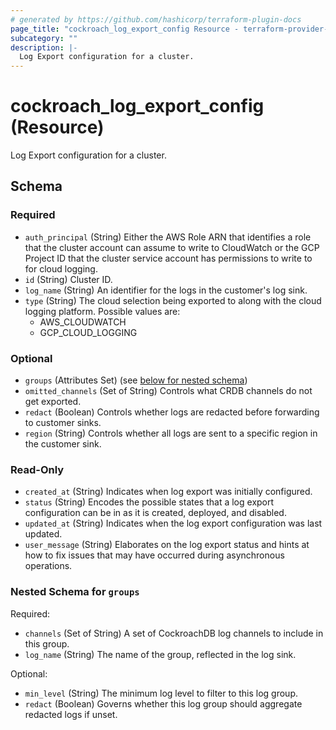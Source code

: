 ```yaml
---
# generated by https://github.com/hashicorp/terraform-plugin-docs
page_title: "cockroach_log_export_config Resource - terraform-provider-cockroach"
subcategory: ""
description: |-
  Log Export configuration for a cluster.
---
```


# cockroach_log_export_config (Resource)

Log Export configuration for a cluster.



<!-- schema generated by tfplugindocs -->
## Schema

### Required

- `auth_principal` (String) Either the AWS Role ARN that identifies a role that the cluster account can assume to write to CloudWatch or the GCP Project ID that the cluster service account has permissions to write to for cloud logging.
- `id` (String) Cluster ID.
- `log_name` (String) An identifier for the logs in the customer's log sink.
- `type` (String) The cloud selection being exported to along with the cloud logging platform. Possible values are:
  * AWS_CLOUDWATCH
  * GCP_CLOUD_LOGGING

### Optional

- `groups` (Attributes Set) (see [below for nested schema](#nestedatt--groups))
- `omitted_channels` (Set of String) Controls what CRDB channels do not get exported.
- `redact` (Boolean) Controls whether logs are redacted before forwarding to customer sinks.
- `region` (String) Controls whether all logs are sent to a specific region in the customer sink.

### Read-Only

- `created_at` (String) Indicates when log export was initially configured.
- `status` (String) Encodes the possible states that a log export configuration can be in as it is created, deployed, and disabled.
- `updated_at` (String) Indicates when the log export configuration was last updated.
- `user_message` (String) Elaborates on the log export status and hints at how to fix issues that may have occurred during asynchronous operations.

<a id="nestedatt--groups"></a>
### Nested Schema for `groups`

Required:

- `channels` (Set of String) A set of CockroachDB log channels to include in this group.
- `log_name` (String) The name of the group, reflected in the log sink.

Optional:

- `min_level` (String) The minimum log level to filter to this log group.
- `redact` (Boolean) Governs whether this log group should aggregate redacted logs if unset.


